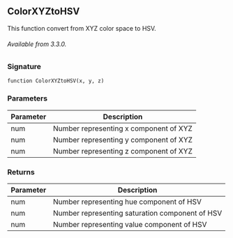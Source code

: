 ## ColorXYZtoHSV

This function convert from XYZ color space to HSV.

###### Available from 3.3.0.


### Signature

`function ColorXYZtoHSV(x, y, z)`


### Parameters

| Parameter | Description |
| --- | --- |
| num | Number representing x component of XYZ |
| num | Number representing y component of XYZ |
| num | Number representing z component of XYZ |


### Returns

| Parameter | Description |
| --- | --- |
| num | Number representing hue component of HSV |
| num | Number representing saturation component of HSV |
| num | Number representing value component of HSV |
